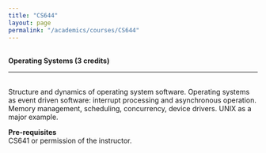 ```yaml
---
title: "CS644"
layout: page
permalink: "/academics/courses/CS644"
---
```




\
**Operating Systems (3 credits)**

---

\
Structure and dynamics of operating system software. Operating systems as event driven software: interrupt processing and asynchronous operation. Memory management, scheduling, concurrency, device drivers. UNIX as a major example.

**Pre-requisites**
\
CS641 or permission of the instructor.
